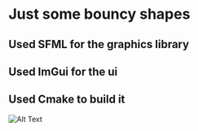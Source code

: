 # Just some bouncy shapes

## Used SFML for the graphics library
## Used ImGui for the ui
## Used Cmake to build it

![Alt Text](https://media.giphy.com/media/vFKqnCdLPNOKc/giphy.gif)

